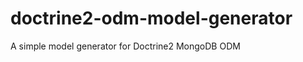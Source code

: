 doctrine2-odm-model-generator
=============================

A simple model generator for Doctrine2 MongoDB ODM
